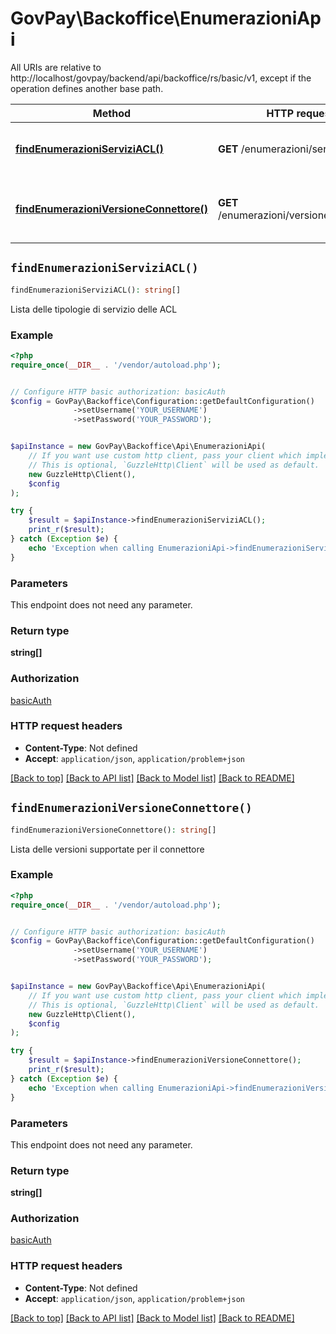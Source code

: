 # GovPay\Backoffice\EnumerazioniApi

All URIs are relative to http://localhost/govpay/backend/api/backoffice/rs/basic/v1, except if the operation defines another base path.

| Method | HTTP request | Description |
| ------------- | ------------- | ------------- |
| [**findEnumerazioniServiziACL()**](EnumerazioniApi.md#findEnumerazioniServiziACL) | **GET** /enumerazioni/serviziACL | Lista delle tipologie di servizio delle ACL |
| [**findEnumerazioniVersioneConnettore()**](EnumerazioniApi.md#findEnumerazioniVersioneConnettore) | **GET** /enumerazioni/versioneConnettore | Lista delle versioni supportate per il connettore |


## `findEnumerazioniServiziACL()`

```php
findEnumerazioniServiziACL(): string[]
```

Lista delle tipologie di servizio delle ACL

### Example

```php
<?php
require_once(__DIR__ . '/vendor/autoload.php');


// Configure HTTP basic authorization: basicAuth
$config = GovPay\Backoffice\Configuration::getDefaultConfiguration()
              ->setUsername('YOUR_USERNAME')
              ->setPassword('YOUR_PASSWORD');


$apiInstance = new GovPay\Backoffice\Api\EnumerazioniApi(
    // If you want use custom http client, pass your client which implements `GuzzleHttp\ClientInterface`.
    // This is optional, `GuzzleHttp\Client` will be used as default.
    new GuzzleHttp\Client(),
    $config
);

try {
    $result = $apiInstance->findEnumerazioniServiziACL();
    print_r($result);
} catch (Exception $e) {
    echo 'Exception when calling EnumerazioniApi->findEnumerazioniServiziACL: ', $e->getMessage(), PHP_EOL;
}
```

### Parameters

This endpoint does not need any parameter.

### Return type

**string[]**

### Authorization

[basicAuth](../../README.md#basicAuth)

### HTTP request headers

- **Content-Type**: Not defined
- **Accept**: `application/json`, `application/problem+json`

[[Back to top]](#) [[Back to API list]](../../README.md#endpoints)
[[Back to Model list]](../../README.md#models)
[[Back to README]](../../README.md)

## `findEnumerazioniVersioneConnettore()`

```php
findEnumerazioniVersioneConnettore(): string[]
```

Lista delle versioni supportate per il connettore

### Example

```php
<?php
require_once(__DIR__ . '/vendor/autoload.php');


// Configure HTTP basic authorization: basicAuth
$config = GovPay\Backoffice\Configuration::getDefaultConfiguration()
              ->setUsername('YOUR_USERNAME')
              ->setPassword('YOUR_PASSWORD');


$apiInstance = new GovPay\Backoffice\Api\EnumerazioniApi(
    // If you want use custom http client, pass your client which implements `GuzzleHttp\ClientInterface`.
    // This is optional, `GuzzleHttp\Client` will be used as default.
    new GuzzleHttp\Client(),
    $config
);

try {
    $result = $apiInstance->findEnumerazioniVersioneConnettore();
    print_r($result);
} catch (Exception $e) {
    echo 'Exception when calling EnumerazioniApi->findEnumerazioniVersioneConnettore: ', $e->getMessage(), PHP_EOL;
}
```

### Parameters

This endpoint does not need any parameter.

### Return type

**string[]**

### Authorization

[basicAuth](../../README.md#basicAuth)

### HTTP request headers

- **Content-Type**: Not defined
- **Accept**: `application/json`, `application/problem+json`

[[Back to top]](#) [[Back to API list]](../../README.md#endpoints)
[[Back to Model list]](../../README.md#models)
[[Back to README]](../../README.md)
